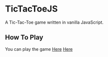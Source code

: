 # TicTacToeJS
A Tic-Tac-Toe game written in vanilla JavaScript.
## How To Play
You can play the game [Here](https://nitzanpap.github.io/TicTacToeJS/)
  <span><a href="https://nitzanpap.github.io/TicTacToeJS/" target="_blank" rel="noopener noreferrer">Here</a></span>
